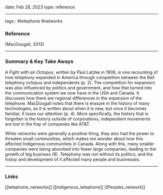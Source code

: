 date: Feb 28, 2023
type: reference

---
tags:: #telephone #networks 

### Reference 
(MacDougall, 2013)

---

### Summary & Key Take Aways
*A Fight with an Octopus*, written by Paul Latzke in 1906, is one recounting of how telephony expanded in America through competition between the Bell telephony octopus and independents (p. 2). The competition for expansion was also influenced by politics and government, and how that turned into the communication system we now have in the USA and Canada. It discusses how there are regional differences in the expansion of the telephone. MacDougall notes that there is erasure in the history of many technologies, as it is written about when it is new, but once it becomes familiar, it loses our attention (p. 4).  More specifically, the history that is forgotten is the history outside of corporations, independent movements are lost in the fray of companies like AT&T. 

While networks were generally a positive thing, they also had the power to threaten small communities, which makes me wonder about how this affected Indigenous communities in Canada. Along with this, many smaller companies were being absorbed into fewer large companies, leading to the growth of big business (8). Telephony was not without its politics, and the histoy and development of it affected many people and businesses.



--- 

### Links
[[telephone_networks]]
[[indigenous_telephone]]
[[Peoples_network]]